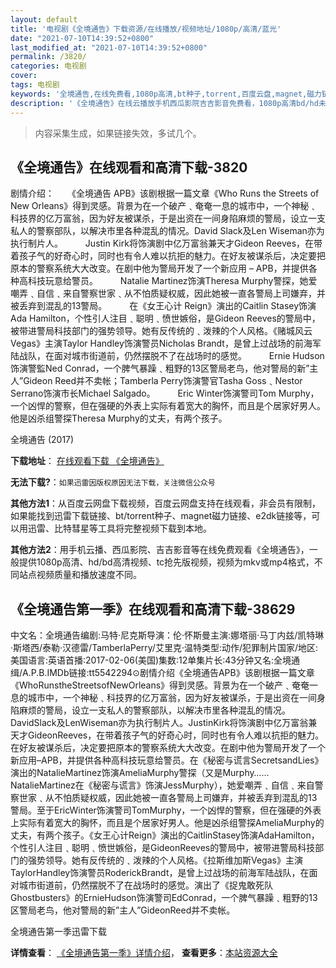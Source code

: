 ```yaml
---
layout: default
title: '电视剧《全境通告》下载资源/在线播放/视频地址/1080p/高清/蓝光'
date: "2021-07-10T14:39:52+0800"
last_modified_at: "2021-07-10T14:39:52+0800"
permalink: /3820/
categories: 电视剧
cover:
tags: 电视剧
keywords: '全境通告,在线免费看,1080p高清,bt种子,torrent,百度云盘,magnet,磁力链,迅雷下载资源'
description: '《全境通告》在线云播放手机西瓜影院吉吉影音免费看，1080p高清bd/hd未删减完整版和tc抢先枪版，mkv/mp4格式，附带bt/torrent种子、magnet/磁力链、百度云盘、网盘资源迅雷下载链接'
---
```


>内容采集生成，如果链接失效，多试几个。


## 《全境通告》在线观看和高清下载-3820

剧情介绍：　　《全境通告 APB》该剧根据一篇文章《Who Runs the Streets of New Orleans》得到灵感。背景为在一个破产﹑奄奄一息的城市中，一个神秘﹑科技界的亿万富翁，因为好友被谋杀，于是出资在一间身陷麻烦的警局，设立一支 私人的警察部队，以解决市里各种混乱的情况。David Slack及Len Wiseman亦为执行制片人。  　　Justin Kirk将饰演剧中亿万富翁兼天才Gideon Reeves，在带着孩子气的好奇心时，同时也有令人难以抗拒的魅力。在好友被谋杀后，决定要把原本的警察系统大大改变。在剧中他为警局开发了一个新应用 – APB，并提供各种高科技玩意给警员。  　　Natalie Martinez饰演Theresa Murphy警探，她爱嘲弄﹑自信﹑来自警察世家﹑从不怕质疑权威，因此她被一直各警局上司嫌弃，并被丢弃到混乱的13警局。  　　在《女王心计 Reign》演出的Caitlin Stasey饰演Ada Hamilton，个性引人注目﹑聪明﹑愤世嫉俗，是Gideon Reeves的警局中，被带进警局科技部门的强势领导。她有反传统的﹑泼辣的个人风格。《赌城风云 Vegas》主演Taylor Handley饰演警员Nicholas Brandt，是曾上过战场的前海军陆战队，在面对城市街道前，仍然摆脱不了在战场时的感觉。  　　Ernie Hudson饰演警監Ned Conrad，一个脾气暴躁﹑粗野的13区警局老鸟，他对警局的新”主人”Gideon Reed并不卖帐；Tamberla Perry饰演警官Tasha Goss﹑Nestor Serrano饰演市长Michael Salgado。  　　Eric Winter饰演警司Tom Murphy，一个凶悍的警察，但在强硬的外表上实际有着宽大的胸怀，而且是个居家好男人。他是凶杀组警探Theresa Murphy的丈夫，有两个孩子。


全境通告 (2017)

**下载地址**： [在线观看下载 《全境通告》](https://www.btbtdy.me/btdy/dy9867.html) 


**无法下载?**：`如果迅雷因版权原因无法下载，关注微信公众号 `

**其他方法1**：从百度云网盘下载视频，百度云网盘支持在线观看，非会员有限制，如果能找到迅雷下载链接、bt/torrent种子、magnet磁力链接、e2dk链接等，可以用迅雷、比特彗星等工具将完整视频下载到本地。

**其他方法2**：用手机云播、西瓜影院、吉吉影音等在线免费观看《全境通告》，一般提供1080p高清、hd/bd高清视频、tc抢先版视频，视频为mkv或mp4格式，不同站点视频质量和播放速度不同。


## 《全境通告第一季》在线观看和高清下载-38629

中文名：全境通告编剧:马特·尼克斯导演：伦·怀斯曼主演:娜塔丽·马丁内兹/凯特琳·斯塔西/泰勒·汉德雷/TamberlaPerry/艾里克·温特类型:动作/犯罪制片国家/地区:美国语言:英语首播:2017-02-06(美国)集数:12单集片长:43分钟又名:全境通缉/A.P.B.IMDb链接:tt5542294⊙剧情介绍《全境通告APB》该剧根据一篇文章《WhoRunstheStreetsofNewOrleans》得到灵感。背景为在一个破产﹑奄奄一息的城市中，一个神秘﹑科技界的亿万富翁，因为好友被谋杀，于是出资在一间身陷麻烦的警局，设立一支私人的警察部队，以解决市里各种混乱的情况。DavidSlack及LenWiseman亦为执行制片人。JustinKirk将饰演剧中亿万富翁兼天才GideonReeves，在带着孩子气的好奇心时，同时也有令人难以抗拒的魅力。在好友被谋杀后，决定要把原本的警察系统大大改变。在剧中他为警局开发了一个新应用–APB，并提供各种高科技玩意给警员。在《秘密与谎言SecretsandLies》演出的NatalieMartinez饰演AmeliaMurphy警探（又是Murphy……NatalieMartinez在《秘密与谎言》饰演JessMurphy），她爱嘲弄﹑自信﹑来自警察世家﹑从不怕质疑权威，因此她被一直各警局上司嫌弃，并被丢弃到混乱的13警局。至于EricWinter饰演警司TomMurphy，一个凶悍的警察，但在强硬的外表上实际有着宽大的胸怀，而且是个居家好男人。他是凶杀组警探AmeliaMurphy的丈夫，有两个孩子。《女王心计Reign》演出的CaitlinStasey饰演AdaHamilton，个性引人注目﹑聪明﹑愤世嫉俗，是GideonReeves的警局中，被带进警局科技部门的强势领导。她有反传统的﹑泼辣的个人风格。《拉斯维加斯Vegas》主演TaylorHandley饰演警员RoderickBrandt，是曾上过战场的前海军陆战队，在面对城市街道前，仍然摆脱不了在战场时的感觉。演出了《捉鬼敢死队Ghostbusters》的ErnieHudson饰演警司EdConrad，一个脾气暴躁﹑粗野的13区警局老鸟，他对警局的新”主人”GideonReed并不卖帐。


全境通告第一季迅雷下载

**详情查看**： [《全境通告第一季》详情介绍](/movie/38629/)， **查看更多**：[本站资源大全](/movie/t/all/)

